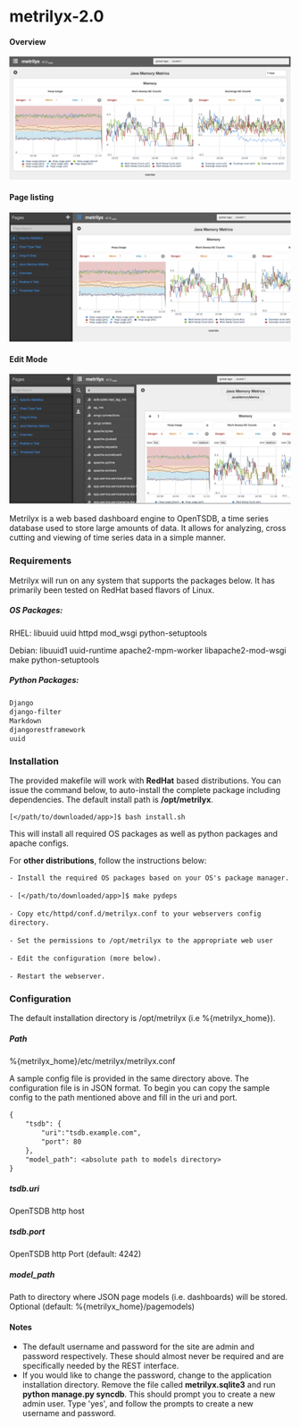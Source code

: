 metrilyx-2.0
============

#### Overview
![Alt text](metrilyx/static/imgs/readme/screenshot_1.png)
#### Page listing
![Alt text](metrilyx/static/imgs/readme/screenshot_2.png)
#### Edit Mode
![Alt text](metrilyx/static/imgs/readme/screenshot_3.png)


Metrilyx is a web based dashboard engine  to OpenTSDB, a time series database used to store large amounts of data.  It allows for analyzing, cross cutting and viewing of time series data in a simple manner.
 
### Requirements
Metrilyx will run on any system that supports the packages below.  It has primarily been tested on RedHat based flavors of Linux.

##### OS Packages:
RHEL:
	libuuid
	uuid
	httpd
	mod_wsgi
	python-setuptools
	
Debian:
	libuuid1 
	uuid-runtime 
	apache2-mpm-worker 
	libapache2-mod-wsgi 
	make 
	python-setuptools

##### Python Packages:
	Django
	django-filter
	Markdown
	djangorestframework
	uuid

### Installation
The provided makefile will work with **RedHat** based distributions.  You can issue the command below, to auto-install the complete package including dependencies. The default install path is **/opt/metrilyx**.	
	
	[</path/to/downloaded/app>]$ bash install.sh
	

This will install all required OS packages as well as python packages and apache configs. 

For **other distributions**, follow the instructions below:

	- Install the required OS packages based on your OS's package manager.
	
	- [</path/to/downloaded/app>]$ make pydeps
	
	- Copy etc/httpd/conf.d/metrilyx.conf to your webservers config directory.
	
	- Set the permissions to /opt/metrilyx to the appropriate web user 

	- Edit the configuration (more below).

	- Restart the webserver.

### Configuration
The default installation directory is /opt/metrilyx (i.e %{metrilyx_home}).

##### Path 
%{metrilyx_home}/etc/metrilyx/metrilyx.conf

A sample config file is provided in the same directory above.  The configuration file is in JSON format.  To begin you can copy the sample config to the path mentioned above and fill in the uri and port.
	
	{
		"tsdb": {
			"uri":"tsdb.example.com",
			"port": 80
		},
		"model_path": <absolute path to models directory>
	}
	
##### tsdb.uri
OpenTSDB http host

##### tsdb.port
OpenTSDB http Port (default: 4242)

##### model_path
Path to directory where JSON page models (i.e. dashboards) will be stored.  Optional (default: %{metrilyx_home}/pagemodels)


#### Notes
- The default username and password for the site are admin and password respectively. These should almost never be required and are specifically needed by the REST interface.
- If you would like to change the password, change to the application installation directory.  Remove the file called **metrilyx.sqlite3** and run **python manage.py syncdb**.  This should prompt you to create a new admin user.  Type 'yes', and follow the prompts to create a new username and password.